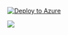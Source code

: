 [![Deploy to Azure](http://azuredeploy.net/deploybutton.png)](https://azuredeploy.net/)

<a href="https://azuredeploy.net/?repository=https://github.com/adebisioje/WindowsVMSS/tree/master/WindowsVirtualMachineScaleSet/WindowsVirtualMachineScaleSet" target="_blank">
    <img src="http://azuredeploy.net/deploybutton.png"/>
</a>
